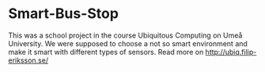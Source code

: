 # Smart-Bus-Stop
This was a school project in the course Ubiquitous Computing on Umeå University. We were supposed to choose a not so smart environment and make it smart with different types of sensors. Read more on http://ubiq.filip-eriksson.se/

